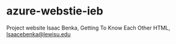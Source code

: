 # azure-webstie-ieb
Project website
Isaac Benka, Getting To Know Each Other HTML, Isaacebenka@lewisu.edu
